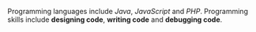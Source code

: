 Programming languages include *Java*, *JavaScript* and *PHP*. Programming skills include **designing code**, **writing code** and **debugging code**.